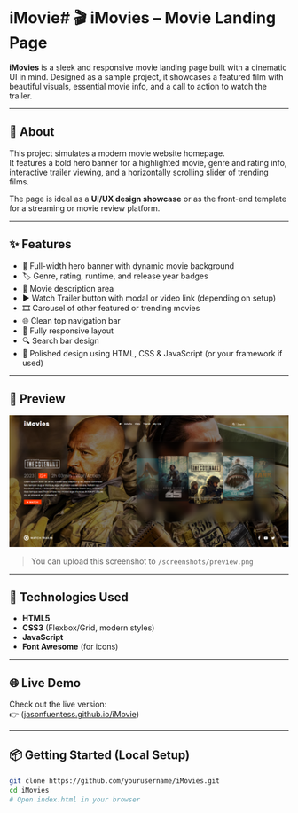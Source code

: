 # iMovie# 🎬 iMovies – Movie Landing Page

**iMovies** is a sleek and responsive movie landing page built with a cinematic UI in mind. Designed as a sample project, it showcases a featured film with beautiful visuals, essential movie info, and a call to action to watch the trailer.

---

## 📖 About

This project simulates a modern movie website homepage.  
It features a bold hero banner for a highlighted movie, genre and rating info, interactive trailer viewing, and a horizontally scrolling slider of trending films.

The page is ideal as a **UI/UX design showcase** or as the front-end template for a streaming or movie review platform.

---

## ✨ Features

- 🎥 Full-width hero banner with dynamic movie background
- 🏷️ Genre, rating, runtime, and release year badges
- 📜 Movie description area
- ▶️ Watch Trailer button with modal or video link (depending on setup)
- 🎞️ Carousel of other featured or trending movies
- 🌐 Clean top navigation bar
- 📱 Fully responsive layout
- 🔍 Search bar design
- 🎨 Polished design using HTML, CSS & JavaScript (or your framework if used)

---

## 📸 Preview

![iMovies Preview](./screenshots/preview.png)

> You can upload this screenshot to `/screenshots/preview.png`

---

## 🚀 Technologies Used

- **HTML5**
- **CSS3** (Flexbox/Grid, modern styles)
- **JavaScript** 
- **Font Awesome** (for icons)

---

## 🌐 Live Demo

Check out the live version:  
👉 ([jasonfuentess.github.io/iMovie](https://jasonfuentess.github.io/iMovie/))

---

## 📦 Getting Started (Local Setup)

```bash
git clone https://github.com/yourusername/iMovies.git
cd iMovies
# Open index.html in your browser
